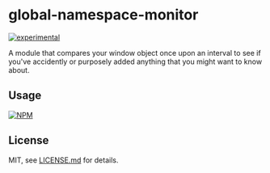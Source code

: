 # global-namespace-monitor

[![experimental](http://badges.github.io/stability-badges/dist/experimental.svg)](http://github.com/badges/stability-badges)

A module that compares your window object once upon an interval to see if you've accidently or purposely added anything that you might want to know about.

## Usage

[![NPM](https://nodei.co/npm/global-namespace-monitor.png)](https://nodei.co/npm/global-namespace-monitor/)

## License

MIT, see [LICENSE.md](http://github.com/bunnybones1/global-namespace-monitor/blob/master/LICENSE.md) for details.
